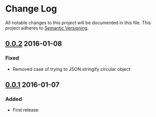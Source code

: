 # Change Log
All notable changes to this project will be documented in this file.
This project adheres to [Semantic Versioning](http://semver.org/).

## [0.0.2] 2016-01-08
### Fixed
* Removed case of trying to JSON.stringify circular object

## [0.0.1] 2016-01-07
### Added
* First release

[0.0.2]: https://github.com/koopjs/koop-worker/compare/v0.0.1..v0.0.2
[0.0.1]: https://github.com/koopjs/koop-worker/tree/v0.0.1
